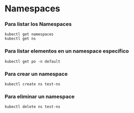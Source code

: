 # Namespaces

### Para listar los Namespaces

```
kubectl get namespaces
kubectl get ns
```

### Para listar elementos en un namespace específico

```
kubectl get po -n default
```

### Para crear un namespace

```
kubectl create ns test-ns
```

### Para eliminar un namespace

```
kubectl delete ns test-ns
```
